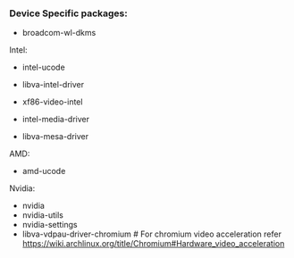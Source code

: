 ### Device Specific packages:
- broadcom-wl-dkms

Intel:
- intel-ucode

- libva-intel-driver
- xf86-video-intel
- intel-media-driver
- libva-mesa-driver

AMD:
- amd-ucode

Nvidia:
- nvidia
- nvidia-utils
- nvidia-settings
- libva-vdpau-driver-chromium # For chromium video acceleration refer https://wiki.archlinux.org/title/Chromium#Hardware_video_acceleration

